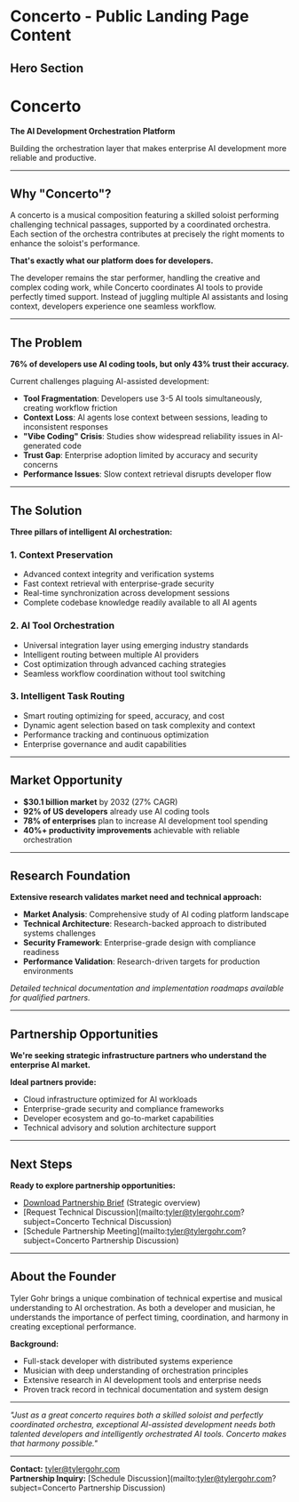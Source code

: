 # Concerto - Public Landing Page Content

## Hero Section

# Concerto
**The AI Development Orchestration Platform**

Building the orchestration layer that makes enterprise AI development more reliable and productive.

---

## Why "Concerto"?

A concerto is a musical composition featuring a skilled soloist performing challenging technical passages, supported by a coordinated orchestra. Each section of the orchestra contributes at precisely the right moments to enhance the soloist's performance.

**That's exactly what our platform does for developers.**

The developer remains the star performer, handling the creative and complex coding work, while Concerto coordinates AI tools to provide perfectly timed support. Instead of juggling multiple AI assistants and losing context, developers experience one seamless workflow.

---

## The Problem

**76% of developers use AI coding tools, but only 43% trust their accuracy.**

Current challenges plaguing AI-assisted development:

- **Tool Fragmentation**: Developers use 3-5 AI tools simultaneously, creating workflow friction
- **Context Loss**: AI agents lose context between sessions, leading to inconsistent responses  
- **"Vibe Coding" Crisis**: Studies show widespread reliability issues in AI-generated code
- **Trust Gap**: Enterprise adoption limited by accuracy and security concerns
- **Performance Issues**: Slow context retrieval disrupts developer flow

---

## The Solution

**Three pillars of intelligent AI orchestration:**

### 1. Context Preservation
- Advanced context integrity and verification systems
- Fast context retrieval with enterprise-grade security
- Real-time synchronization across development sessions
- Complete codebase knowledge readily available to all AI agents

### 2. AI Tool Orchestration  
- Universal integration layer using emerging industry standards
- Intelligent routing between multiple AI providers
- Cost optimization through advanced caching strategies
- Seamless workflow coordination without tool switching

### 3. Intelligent Task Routing
- Smart routing optimizing for speed, accuracy, and cost
- Dynamic agent selection based on task complexity and context
- Performance tracking and continuous optimization
- Enterprise governance and audit capabilities

---

## Market Opportunity

- **$30.1 billion market** by 2032 (27% CAGR)
- **92% of US developers** already use AI coding tools
- **78% of enterprises** plan to increase AI development tool spending
- **40%+ productivity improvements** achievable with reliable orchestration

---

## Research Foundation

**Extensive research validates market need and technical approach:**

- **Market Analysis**: Comprehensive study of AI coding platform landscape
- **Technical Architecture**: Research-backed approach to distributed systems challenges
- **Security Framework**: Enterprise-grade design with compliance readiness
- **Performance Validation**: Research-driven targets for production environments

*Detailed technical documentation and implementation roadmaps available for qualified partners.*

---

## Partnership Opportunities

**We're seeking strategic infrastructure partners who understand the enterprise AI market.**

**Ideal partners provide:**
- Cloud infrastructure optimized for AI workloads
- Enterprise-grade security and compliance frameworks
- Developer ecosystem and go-to-market capabilities
- Technical advisory and solution architecture support

---

## Next Steps

**Ready to explore partnership opportunities:**

- [Download Partnership Brief](./partnership-brief.pdf) (Strategic overview)
- [Request Technical Discussion](mailto:tyler@tylergohr.com?subject=Concerto Technical Discussion)
- [Schedule Partnership Meeting](mailto:tyler@tylergohr.com?subject=Concerto Partnership Discussion)

---

## About the Founder

Tyler Gohr brings a unique combination of technical expertise and musical understanding to AI orchestration. As both a developer and musician, he understands the importance of perfect timing, coordination, and harmony in creating exceptional performance.

**Background:**
- Full-stack developer with distributed systems experience
- Musician with deep understanding of orchestration principles  
- Extensive research in AI development tools and enterprise needs
- Proven track record in technical documentation and system design

---

*"Just as a great concerto requires both a skilled soloist and perfectly coordinated orchestra, exceptional AI-assisted development needs both talented developers and intelligently orchestrated AI tools. Concerto makes that harmony possible."*

---

**Contact:** tyler@tylergohr.com  
**Partnership Inquiry:** [Schedule Discussion](mailto:tyler@tylergohr.com?subject=Concerto Partnership Discussion)